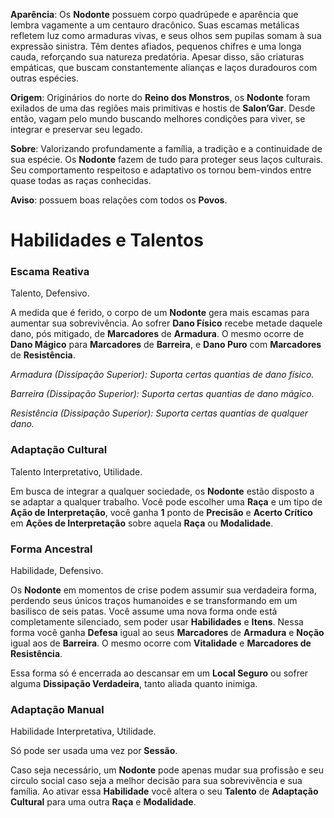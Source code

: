 **Aparência**: Os **Nodonte** possuem corpo quadrúpede e aparência que lembra vagamente a um centauro dracônico. Suas escamas metálicas refletem luz como armaduras vivas, e seus olhos sem pupilas somam à sua expressão sinistra. Têm dentes afiados, pequenos chifres e uma longa cauda, reforçando sua natureza predatória. Apesar disso, são criaturas empáticas, que buscam constantemente alianças e laços duradouros com outras espécies.

**Origem**: Originários do norte do **Reino dos Monstros**, os **Nodonte** foram exilados de uma das regiões mais primitivas e hostis de **Salon’Gar**. Desde então, vagam pelo mundo buscando melhores condições para viver, se integrar e preservar seu legado.

**Sobre**: Valorizando profundamente a família, a tradição e a continuidade de sua espécie. Os **Nodonte** fazem de tudo para proteger seus laços culturais. Seu comportamento respeitoso e adaptativo os tornou bem-vindos entre quase todas as raças conhecidas.

**Aviso**: possuem boas relações com todos os **Povos**.

# Habilidades e Talentos

### Escama Reativa

Talento, Defensivo.

A medida que é ferido, o corpo de um **Nodonte** gera mais escamas para aumentar sua sobrevivência. Ao sofrer **Dano Físico** recebe metade daquele dano, pós mitigado, de **Marcadores** de **Armadura**. O mesmo ocorre de **Dano Mágico** para **Marcadores** de **Barreira**, e **Dano Puro** com **Marcadores** de **Resistência**.

*Armadura (Dissipação Superior): Suporta certas quantias de dano físico.*

*Barreira (Dissipação Superior): Suporta certas quantias de dano mágico.*

*Resistência (Dissipação Superior): Suporta certas quantias de qualquer dano.*

### Adaptação Cultural

Talento Interpretativo, Utilidade.

Em busca de integrar a qualquer sociedade, os **Nodonte** estão disposto a se adaptar a qualquer trabalho. Você pode escolher uma **Raça** e um tipo de **Ação de Interpretação**, você ganha **1** ponto de **Precisão** e **Acerto Crítico** em **Ações de Interpretação** sobre aquela **Raça** ou **Modalidade**. 

### Forma Ancestral

Habilidade, Defensivo.

Os **Nodonte** em momentos de crise podem assumir sua verdadeira forma, perdendo seus únicos traços humanoides e se transformando em um basilisco de seis patas. Você assume uma nova forma onde está completamente silenciado, sem poder usar **Habilidades** e **Itens**. Nessa forma você ganha **Defesa** igual ao seus **Marcadores** de **Armadura** e **Noção** igual aos de **Barreira**. O mesmo ocorre com **Vitalidade** e **Marcadores de Resistência**.

Essa forma só é encerrada ao descansar em um **Local Seguro** ou sofrer alguma **Dissipação Verdadeira**, tanto aliada quanto inimiga.

### Adaptação Manual

Habilidade Interpretativa, Utilidade.

Só pode ser usada uma vez por **Sessão**.

Caso seja necessário, um **Nodonte** pode apenas mudar sua profissão e seu circulo social caso seja a melhor decisão para sua sobrevivência e sua família. Ao ativar essa **Habilidade** você altera o seu **Talento** de **Adaptação Cultural** para uma outra **Raça** e **Modalidade**.